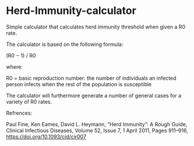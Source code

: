 # Herd-Immunity-calculator
Simple calculator that calculates herd immunity threshold when given a R0 rate.

The calculator is based on the following formula:

(R0 − 1) / R0

where:

R0 = basic reproduction number: the number of individuals an infected person infects when the rest of the population is susceptible

The calculator will furthermore generate a number of general cases for a variety of R0 rates.


Refrences:

Paul Fine, Ken Eames, David L. Heymann, “Herd Immunity”: A Rough Guide, Clinical Infectious Diseases, Volume 52, Issue 7, 1 April 2011, Pages 911–916, https://doi.org/10.1093/cid/cir007
